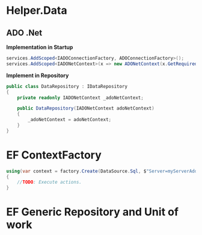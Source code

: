 # Helper.Data

## **ADO .Net**

**Implementation in Startup**

```c#
services.AddScoped<IADOConnectionFactory, ADOConnectionFactory>();
services.AddScoped<IADONetContext>(x => new ADONetContext(x.GetRequiredService<IADOConnectionFactory>(), "Server = myServerName, myPortNumber; Database = myDataBase; User Id = myUsername; Password = myPassword;"));
```
**Implement in Repository** 

```c#
public class DataRepository : IDataRepository
{
    private readonly IADONetContext _adoNetContext;

    public DataRepository(IADONetContext adoNetContext)
    {
        _adoNetContext = adoNetContext;
    }
}
```

# **EF ContextFactory**

```c#
using(var context = factory.Create(DataSource.Sql, $"Server=myServerAddress;Database=myDataBase;Trusted_Connection=True;"))
{
    //TODO: Execute actions.
}
```
# **EF Generic Repository and Unit of work**